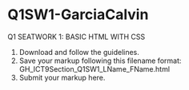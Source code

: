 # Q1SW1-GarciaCalvin
Q1 SEATWORK 1: BASIC HTML WITH CSS

1. Download and follow the guidelines.
2. Save your markup following this filename format: GH_ICT9Section_Q1SW1_LName_FName.html
3. Submit your markup here.
